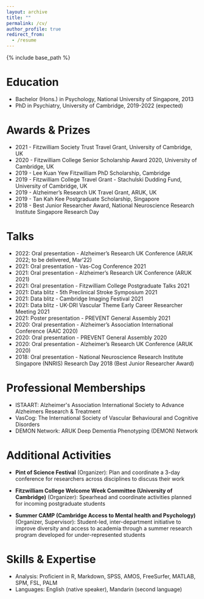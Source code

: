 ```yaml
---
layout: archive
title: ""
permalink: /cv/
author_profile: true
redirect_from:
  - /resume
---
```


{% include base_path %}




Education
======
* Bachelor (Hons.) in Psychology, National University of Singapore, 2013
* PhD in Psychiatry, University of Cambridge, 2019-2022 (expected)


Awards & Prizes
======
* 2021 - Fitzwilliam Society Trust Travel Grant, University of Cambridge, UK
* 2020 - Fitzwilliam College Senior Scholarship Award 2020, University of Cambridge, UK
* 2019 - Lee Kuan Yew Fitzwilliam PhD Scholarship, Cambridge
* 2019 - Fitzwilliam College Travel Grant - Stachulski Dudding Fund, University of Cambridge, UK
* 2019 - Alzheimer’s Research UK Travel Grant, ARUK, UK
* 2019 - Tan Kah Kee Postgraduate Scholarship, Singapore
* 2018 - Best Junior Researcher Award, National Neuroscience Research Institute Singapore Research Day 


Talks	
======
* 2022: Oral presentation - Alzheimer’s Research UK Conference (ARUK 2022; to be delivered, Mar’22)
* 2021: Oral presentation - Vas-Cog Conference 2021
* 2021: Oral presentation - Alzheimer’s Research UK Conference (ARUK 2021) 
* 2021: Oral presentation - Fitzwilliam College Postgraduate Talks 2021
* 2021: Data blitz - 5th Preclinical Stroke Symposium 2021
* 2021: Data blitz - Cambridge Imaging Festival 2021
* 2021: Data blitz - UK-DRI Vascular Theme Early Career Researcher Meeting 2021
* 2021: Poster presentation - PREVENT General Assembly 2021
* 2020: Oral presentation - Alzheimer’s Association International Conference (AAIC 2020)
* 2020: Oral presentation - PREVENT General Assembly 2020 
* 2020: Oral presentation - Alzheimer’s Research UK Conference (ARUK 2020)
* 2018: Oral presentation - National Neuroscience Research Institute Singapore (NNRIS) Research Day 2018 (Best Junior Researcher Award)


Professional Memberships
======
* ISTAART: Alzheimer's Association International Society to Advance Alzheimers Research & Treatment
* VasCog: The International Society of Vascular Behavioural and Cognitive Disorders
* DEMON Network: ARUK Deep Dementia Phenotyping (DEMON) Network


Additional Activities
======
* **Pint of Science Festival** (Organizer): Plan and coordinate a 3-day conference for researchers across disciplines to discuss their work

* **Fitzwilliam College Welcome Week Committee (University of Cambridge)** (Organizer): Spearhead and coordinate activities planned for incoming postgraduate students 

* **Summer CAMP (Cambridge Access to Mental health and Psychology)** (Organizer, Supervisor): Student-led, inter-department initiative to improve diversity and access to academia through a summer research program developed for under-represented students


Skills & Expertise
======
* Analysis: 	Proficient in R, Markdown, SPSS, AMOS, FreeSurfer, MATLAB, SPM, FSL, PALM
* Languages: 	English (native speaker), Mandarin (second language)


